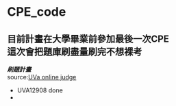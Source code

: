 # CPE_code  
**目前計畫在大學畢業前參加最後一次CPE**  
**這次會把題庫刷盡量刷完不想裸考**  
--- 
***刷題計畫***  
source:[UVa online judge](https://onlinejudge.org/index.php?option=com_frontpage&Itemid=1)  
+ UVA12908 done
+ 


